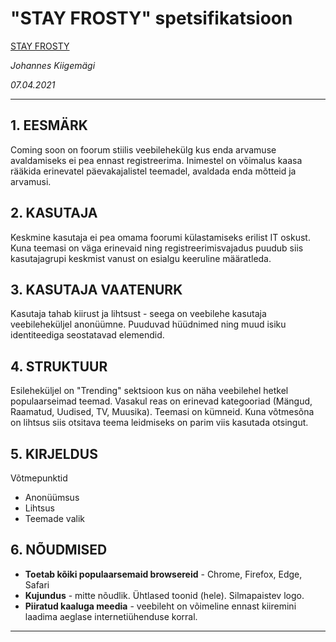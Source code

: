# "STAY FROSTY" spetsifikatsioon


[STAY FROSTY](https://twyxter1.github.io/versioon2/Coming%20soon/index.html)

*Johannes Kiigemägi*

*07.04.2021*

---
## 1. EESMÄRK

Coming soon on foorum stiilis veebilehekülg kus enda arvamuse avaldamiseks ei pea ennast registreerima. Inimestel on võimalus kaasa rääkida erinevatel päevakajalistel teemadel, avaldada enda mõtteid ja arvamusi.

## 2. KASUTAJA
Keskmine kasutaja ei pea omama foorumi külastamiseks erilist IT oskust. Kuna teemasi on väga erinevaid ning registreerimisvajadus puudub siis kasutajagrupi keskmist vanust on esialgu keeruline määratleda.

## 3. KASUTAJA VAATENURK
Kasutaja tahab kiirust ja lihtsust - seega on veebilehe kasutaja veebileheküljel anonüümne. Puuduvad hüüdnimed ning muud isiku identiteediga seostatavad elemendid.

## 4. STRUKTUUR
Esileheküljel on "Trending" sektsioon kus on näha veebilehel hetkel populaarseimad teemad. Vasakul reas on erinevad kategooriad (Mängud, Raamatud, Uudised, TV, Muusika). Teemasi on kümneid. Kuna võtmesõna on lihtsus siis otsitava teema leidmiseks on parim viis kasutada otsingut.

## 5. KIRJELDUS
Võtmepunktid
* Anonüümsus
* Lihtsus
* Teemade valik

## 6. NÕUDMISED

* **Toetab kõiki populaarsemaid browsereid**  - Chrome, Firefox, Edge, Safari
* **Kujundus** - mitte nõudlik. Ühtlased toonid (hele). Silmapaistev logo.
* **Piiratud kaaluga meedia** - veebileht on võimeline ennast kiiremini laadima aeglase internetiühenduse korral.

---

